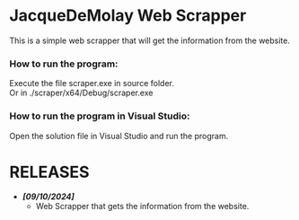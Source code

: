 # JacqueDeMolay Web Scrapper

This is a simple web scrapper that will get the information from the website.

### How to run the program:
Execute the file scraper.exe in source folder.  
Or in ./scraper/x64/Debug/scraper.exe

### How to run the program in Visual Studio:
Open the solution file in Visual Studio and run the program.


# RELEASES
- **_[09/10/2024]_**  
  - Web Scrapper that gets the information from the website.
